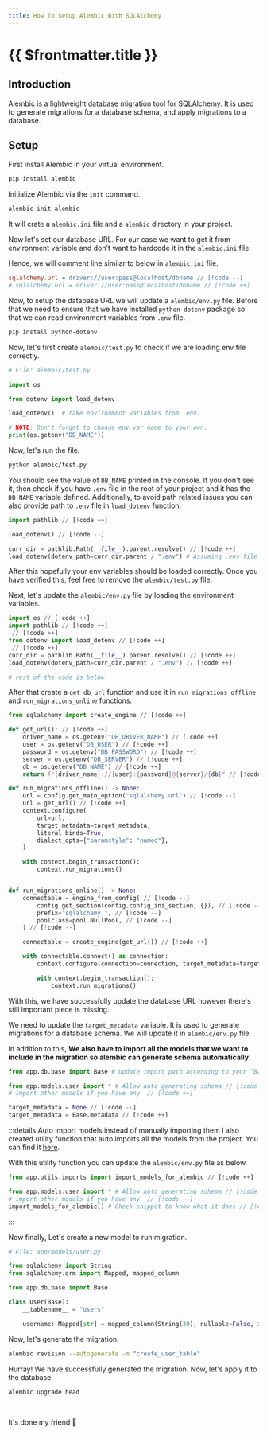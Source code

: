 ```yaml
---
title: How To Setup Alembic With SQLAlchemy
---
```


# {{ $frontmatter.title }}

## Introduction

Alembic is a lightweight database migration tool for SQLAlchemy. It is used to generate migrations for a database schema, and apply migrations to a database.

## Setup

First install Alembic in your virtual environment.

```bash
pip install alembic
```

Initialize Alembic via the `init` command.

```bash
alembic init alembic
```

It will crate a `alembic.ini` file and a `alembic` directory in your project.

Now let's set our database URL. For our case we want to get it from environment variable and don't want to hardcode it in the `alembic.ini` file.

Hence, we will comment line similar to below in `alembic.ini` file.

```ini
sqlalchemy.url = driver://user:pass@localhost/dbname // [!code --]
# sqlalchemy.url = driver://user:pass@localhost/dbname // [!code ++]
```

Now, to setup the database URL we will update a `alembic/env.py` file. Before that we need to ensure that we have installed `python-dotenv` package so that we can read environment variables from `.env` file.

```bash
pip install python-dotenv
```

Now, let's first create `alembic/test.py` to check if we are loading env file correctly.

```py
# File: alembic/test.py

import os

from dotenv import load_dotenv

load_dotenv()  # take environment variables from .env.

# NOTE: Don't forget to change env var name to your own.
print(os.getenv("DB_NAME"))
```

Now, let's run the file.

```bash
python alembic/test.py
```

You should see the value of `DB_NAME` printed in the console. If you don't see it, then check if you have `.env` file in the root of your project and it has the `DB_NAME` variable defined. Additionally, to avoid path related issues you can also provide path to `.env` file in `load_dotenv` function.

```py
import pathlib // [!code ++]

load_dotenv() // [!code --]

curr_dir = pathlib.Path(__file__).parent.resolve() // [!code ++]
load_dotenv(dotenv_path=curr_dir.parent / ".env") # Assuming .env file is placed besides alembic // [!code ++]
```

After this hopefully your env variables should be loaded correctly. Once you have verified this, feel free to remove the `alembic/test.py` file.

Next, let's update the `alembic/env.py` file by loading the environment variables.

```py
import os // [!code ++]
import pathlib // [!code ++]
 // [!code ++]
from dotenv import load_dotenv // [!code ++]
 // [!code ++]
curr_dir = pathlib.Path(__file__).parent.resolve() // [!code ++]
load_dotenv(dotenv_path=curr_dir.parent / ".env") // [!code ++]

# rest of the code is below
```

After that create a `get_db_url` function and use it in `run_migrations_offline` and `run_migrations_online` functions.

```py
from sqlalchemy import create_engine // [!code ++]

def get_url(): // [!code ++]
    driver_name = os.getenv("DB_DRIVER_NAME") // [!code ++]
    user = os.getenv("DB_USER") // [!code ++]
    password = os.getenv("DB_PASSWORD") // [!code ++]
    server = os.getenv("DB_SERVER") // [!code ++]
    db = os.getenv("DB_NAME") // [!code ++]
    return f"{driver_name}://{user}:{password}@{server}/{db}" // [!code ++]

def run_migrations_offline() -> None:
    url = config.get_main_option("sqlalchemy.url") // [!code --]
    url = get_url() // [!code ++]
    context.configure(
        url=url,
        target_metadata=target_metadata,
        literal_binds=True,
        dialect_opts={"paramstyle": "named"},
    )

    with context.begin_transaction():
        context.run_migrations()


def run_migrations_online() -> None:
    connectable = engine_from_config( // [!code --]
        config.get_section(config.config_ini_section, {}), // [!code --]
        prefix="sqlalchemy.", // [!code --]
        poolclass=pool.NullPool, // [!code --]
    ) // [!code --]

    connectable = create_engine(get_url()) // [!code ++]

    with connectable.connect() as connection:
        context.configure(connection=connection, target_metadata=target_metadata)

        with context.begin_transaction():
            context.run_migrations()
```

With this, we have successfully update the database URL however there's still important piece is missing.

We need to update the `target_metadata` variable. It is used to generate migrations for a database schema. We will update it in `alembic/env.py` file.

In addition to this, **We also have to import all the models that we want to include in the migration so alembic can generate schema automatically**.

```py
from app.db.base import Base # Update import path according to your `Base` // [!code ++]

from app.models.user import * # Allow auto generating schema // [!code ++]
# import other models if you have any  // [!code ++]

target_metadata = None // [!code --]
target_metadata = Base.metadata // [!code ++]
```

:::details Auto import models instead of manually importing them
I also created utility function that auto imports all the models from the project. You can find it [here](/snippets/python.html#auto-import-models-in-env-py-file-for-auto-generation-of-migrations).

With this utility function you can update the `alembic/env.py` file as below.

```py
from app.utils.imports import import_models_for_alembic // [!code ++]

from app.models.user import * # Allow auto generating schema // [!code --]
# import other models if you have any  // [!code --]
import_models_for_alembic() # Check snippet to know what it does // [!code ++]
```

:::

Now finally, Let's create a new model to run migration.

```py
# File: app/models/user.py

from sqlalchemy import String
from sqlalchemy.orm import Mapped, mapped_column

from app.db.base import Base

class User(Base):
    __tablename__ = "users"

    username: Mapped[str] = mapped_column(String(30), nullable=False, index=True)
```

Now, let's generate the migration.

```bash
alembic revision --autogenerate -m "create_user_table"
```

Hurray! We have successfully generated the migration. Now, let's apply it to the database.

```bash
alembic upgrade head
```

<br>

It's done my friend 🥂
